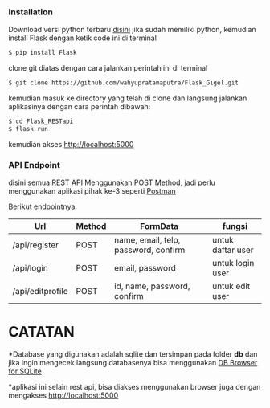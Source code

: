 
### Installation

Download versi python terbaru [disini](https://www.python.org/downloads/)
jika sudah memiliki python, kemudian install Flask dengan ketik code ini di terminal
```sh
$ pip install Flask
```

clone git diatas dengan cara jalankan perintah ini di terminal
```sh
$ git clone https://github.com/wahyupratamaputra/Flask_Gigel.git
```

kemudian masuk ke directory yang telah di clone dan langsung jalankan aplikasinya dengan cara perintah dibawah:
```sh
$ cd Flask_RESTapi
$ flask run
```

kemudian akses [http://localhost:5000](http://localhost:5000)


### API Endpoint

disini semua REST API Menggunakan POST Method, jadi perlu menggunakan aplikasi pihak ke-3 seperti [Postman](https://www.getpostman.com/)

Berikut endpointnya:

| Url | Method | FormData | fungsi |
| ------ | ------ | ------ | ------ |
| /api/register | POST |name, email, telp, password, confirm | untuk daftar user
| /api/login | POST |email, password | untuk login user
| /api/editprofile | POST |id, name, password, confirm | untuk edit user


# CATATAN
*Database yang digunakan adalah sqlite dan tersimpan pada folder **db** dan jika ingin mengecek langsung databasenya bisa menggunakan [DB Browser for SQLite](https://sqlitebrowser.org/)

*aplikasi ini selain rest api, bisa diakses menggunakan browser juga dengan mengakses [http://localhost:5000](http://localhost:5000)

